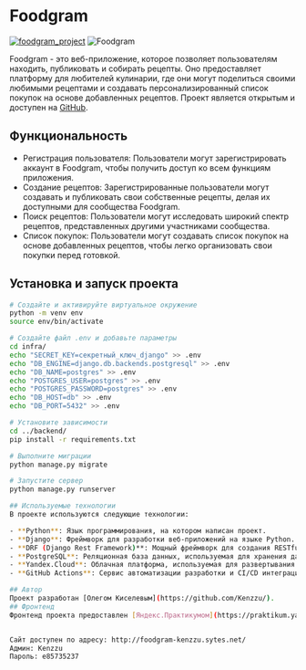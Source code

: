 # Foodgram
[![foodgram_project](https://github.com/Kenzzu/foodgram-project-react/actions/workflows/foodgram_workflow.yml/badge.svg)](https://github.com/Kenzzu/foodgram-project-react/actions/workflows/foodgram_workflow.yml)
![Foodgram](https://github.com/Kenzzu/foodgram-project-react/blob/main/static/images/logo.png)

Foodgram - это веб-приложение, которое позволяет пользователям находить, публиковать и собирать рецепты. Оно предоставляет платформу для любителей кулинарии, где они могут поделиться своими любимыми рецептами и создавать персонализированный список покупок на основе добавленных рецептов. Проект является открытым и доступен на [GitHub](https://github.com/Kenzzu/foodgram-project-react.git).

## Функциональность

- Регистрация пользователя: Пользователи могут зарегистрировать аккаунт в Foodgram, чтобы получить доступ ко всем функциям приложения.
- Создание рецептов: Зарегистрированные пользователи могут создавать и публиковать свои собственные рецепты, делая их доступными для сообщества Foodgram.
- Поиск рецептов: Пользователи могут исследовать широкий спектр рецептов, представленных другими участниками сообщества.
- Список покупок: Пользователи могут создавать список покупок на основе добавленных рецептов, чтобы легко организовать свои покупки перед готовкой. 

## Установка и запуск проекта

```bash
# Создайте и активируйте виртуальное окружение
python -m venv env
source env/bin/activate

# Создайте файл .env и добавьте параметры
cd infra/
echo "SECRET_KEY=секретный_ключ_django" >> .env
echo "DB_ENGINE=django.db.backends.postgresql" >> .env
echo "DB_NAME=postgres" >> .env
echo "POSTGRES_USER=postgres" >> .env
echo "POSTGRES_PASSWORD=postgres" >> .env
echo "DB_HOST=db" >> .env
echo "DB_PORT=5432" >> .env

# Установите зависимости
cd ../backend/
pip install -r requirements.txt

# Выполните миграции
python manage.py migrate

# Запустите сервер
python manage.py runserver

## Используемые технологии
В проекте используются следующие технологии:

- **Python**: Язык программирования, на котором написан проект.
- **Django**: Фреймворк для разработки веб-приложений на языке Python.
- **DRF (Django Rest Framework)**: Мощный фреймворк для создания RESTful API на базе Django.
- **PostgreSQL**: Реляционная база данных, используемая для хранения данных в проекте.
- **Yandex.Cloud**: Облачная платформа, используемая для развертывания и хостинга проекта.
- **GitHub Actions**: Сервис автоматизации разработки и CI/CD интеграции, используемый для непрерывной сборки, тестирования и развертывания проекта.

## Автор
Проект разработан [Олегом Киселевым](https://github.com/Kenzzu/).
## Фронтенд
Фронтенд проекта предоставлен [Яндекс.Практикумом](https://praktikum.yandex.ru/)


Сайт доступен по адресу: http://foodgram-kenzzu.sytes.net/
Админ: Kenzzu
Пароль: e85735237